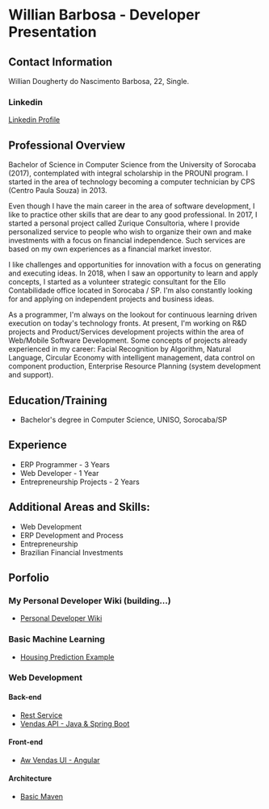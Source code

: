 # Willian Barbosa - Developer Presentation

## Contact Information
Willian Dougherty do Nascimento Barbosa, 22, Single.

### **Linkedin**
[Linkedin Profile](https://www.linkedin.com/in/willian-dougherty-n-barbosa-245198b0/)

## Professional Overview
  Bachelor of Science in Computer Science from the University of Sorocaba (2017), contemplated with integral scholarship in the PROUNI program. I started in the area of ​​technology becoming a computer technician by CPS (Centro Paula Souza) in 2013.

  Even though I have the main career in the area of ​​software development, I like to practice other skills that are dear to any good professional. In 2017, I started a personal project called Zurique Consultoria, where I provide personalized service to people who wish to organize their own and make investments with a focus on financial independence. Such services are based on my own experiences as a financial market investor.

  I like challenges and opportunities for innovation with a focus on generating and executing ideas. In 2018, when I saw an opportunity to learn and apply concepts, I started as a volunteer strategic consultant for the Ello Contabilidade office located in Sorocaba / SP. I'm also constantly looking for and applying on independent projects and business ideas.

  As a programmer, I'm always on the lookout for continuous learning driven execution on today's technology fronts. At present, I'm working on R&D projects and Product/Services development projects within the area of ​​Web/Mobile Software Development. Some concepts of projects already experienced in my career: Facial Recognition by Algorithm, Natural Language, Circular Economy with intelligent management, data control on component production, Enterprise Resource Planning (system development and support).

## Education/Training
* Bachelor's degree in Computer Science, UNISO, Sorocaba/SP

## Experience
* ERP Programmer - 3 Years
* Web Developer - 1 Year
* Entrepreneurship Projects - 2 Years

## Additional Areas and Skills:
* Web Development
* ERP Development and Process
* Entrepreneurship
* Brazilian Financial Investments

## Porfolio

### My Personal Developer Wiki (building...)
* [Personal Developer Wiki](https://github.com/devwdougherty/personal-developer-wiki)

### Basic Machine Learning
* [Housing Prediction Example](https://github.com/devwdougherty/housing-prediction-example)
   
### Web Development
  
#### Back-end
* [Rest Service](https://github.com/devwdougherty/gsrestservice)
* [Vendas API - Java & Spring Boot](https://github.com/devwdougherty/vendas-basic-java-api)
  
#### Front-end
* [Aw Vendas UI - Angular](https://github.com/devwdougherty/vendas-basic-angular-ui)
  
#### Architecture 
* [Basic Maven](https://github.com/devwdougherty/mavenfirst)
  




